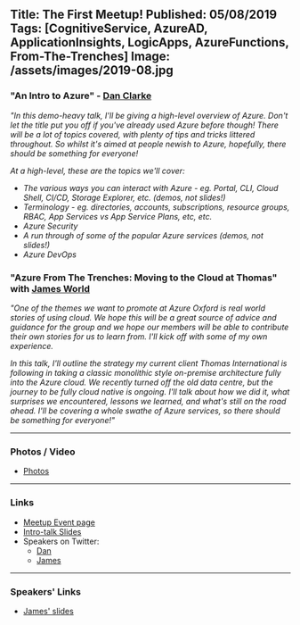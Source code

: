 Title: The First Meetup!
Published: 05/08/2019
Tags: [CognitiveService, AzureAD, ApplicationInsights, LogicApps, AzureFunctions, From-The-Trenches]
Image: /assets/images/2019-08.jpg
---

### "An Intro to Azure" - [Dan Clarke](https://www.danclarke.com)

_"In this demo-heavy talk, I'll be giving a high-level overview of Azure. Don't let the title put you off if you've already used Azure before though! There will be a lot of topics covered, with plenty of tips and tricks littered throughout. So whilst it's aimed at people newish to Azure, hopefully, there should be something for everyone!_

_At a high-level, these are the topics we'll cover:_

* _The various ways you can interact with Azure - eg. Portal, CLI, Cloud Shell, CI/CD, Storage Explorer, etc. (demos, not slides!)_
* _Terminology - eg. directories, accounts, subscriptions, resource groups, RBAC, App Services vs App Service Plans, etc, etc._
* _Azure Security_
* _A run through of some of the popular Azure services (demos, not slides!)_
* _Azure DevOps_

### "Azure From The Trenches: Moving to the Cloud at Thomas" with [James World](https://twitter.com/jamesw0rld)

_"One of the themes we want to promote at Azure Oxford is real world stories of using cloud. We hope this will be a great source of advice and guidance for the group and we hope our members will be able to contribute their own stories for us to learn from. I'll kick off with some of my own experience._

_In this talk, I'll outline the strategy my current client Thomas International is following in taking a classic monolithic style on-premise architecture fully into the Azure cloud. We recently turned off the old data centre, but the journey to be fully cloud native is ongoing. I'll talk about how we did it, what surprises we encountered, lessons we learned, and what's still on the road ahead. I'll be covering a whole swathe of Azure services, so there should be something for everyone!"_

---

### Photos / Video
* [Photos](https://www.dropbox.com/sh/vlh2900tdxgx5b0/AABIIGb2I5aXZ6UVaZACmiAua?dl=0)

---

### Links

* [Meetup Event page](https://www.meetup.com/Azure-Oxford/events/262617603/)
* [Intro-talk Slides](https://www.dropbox.com/s/zweef6l39jkik8l/Azure%20Oxford%20-%20First%20Meetup.pdf?dl=0)
* Speakers on Twitter:
  * [Dan](https://www.twitter.com/dracan)
  * [James](https://www.twitter.com/jamesw0rld)

---

### Speakers' Links

* [James' slides](https://1drv.ms/b/s!AjtvlE3HDneXgahp_AZFOGDdmL6QBA?e=gO6NeK)
